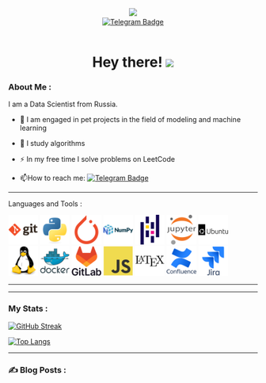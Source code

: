 <div id="header" align="center">
  <img src="https://media.giphy.com/media/kJ1iL1ZQIyibu/giphy-downsized.gif" width="100"/> 
  <div id="badges">
    <a href="https://t.me/from_the_teapot_to_the_investor">
      <img src="https://img.shields.io/badge/Telegram-blue?style=for-the-badge&logo=telegram&logoColor=white" alt="Telegram Badge"/>
    </a>
  </div>
  <img src="https://komarev.com/ghpvc/?username=sammorozov&style=flat-square&color=blue" alt=""/>
  <h1>
  Hey there!
  <img src="https://media.giphy.com/media/hvRJCLFzcasrR4ia7z/giphy.gif" width="30px"/>
  </h1>
</div>

### About Me :
I am a Data Scientist from Russia.
- :telescope: I am engaged in pet projects in the field of modeling and machine learning

- :seedling: I study algorithms

- :zap: In my free time I solve problems on LeetCode

- :mailbox:How to reach me: [![Telegram Badge](https://img.shields.io/badge/Telegram-blue?style=for-the-badge&logo=telegram&logoColor=white)](https://t.me/sam_gyps)

---
 Languages and Tools :
<div>
  <img src="https://github.com/devicons/devicon/blob/master/icons/git/git-original-wordmark.svg" title="Git" alt="Git" width="60" height="60"/>
  <img src="https://github.com/devicons/devicon/blob/master/icons/python/python-original.svg" title="Python"  alt="Python" width="60" height="60"/>
  <img src="https://github.com/devicons/devicon/blob/master/icons/pytorch/pytorch-original.svg" title="Pytorch"  alt="Pytorch" width="60" height="60"/>
  <img src="https://github.com/devicons/devicon/blob/master/icons/numpy/numpy-original-wordmark.svg" title="Numpy" alt="Numpy" width="60" height="60"/>
  <img src="https://github.com/devicons/devicon/blob/master/icons/pandas/pandas-original.svg" title="Pandas" alt="Pandas" width="60" height="60"/>
   <img src="https://github.com/devicons/devicon/blob/master/icons/jupyter/jupyter-original-wordmark.svg" title="Jupiter" alt="Jupiter" width="60" height="60"/>
  <img src="https://github.com/devicons/devicon/blob/master/icons/ubuntu/ubuntu-plain-wordmark.svg" title="Ubuntu" alt="Ubuntu" width="60" height="60"/>
  <img src="https://github.com/devicons/devicon/blob/master/icons/linux/linux-original.svg" title="Linux" alt="Linux" width="60" height="60"/>
  <img src="https://github.com/devicons/devicon/blob/master/icons/docker/docker-original-wordmark.svg" title="Docker" alt="Docker" width="60" height="60"/>
  <img src="https://github.com/devicons/devicon/blob/master/icons/gitlab/gitlab-original-wordmark.svg" title="GitLab" alt="GitLab" width="60" height="60"/>
  <img src="https://github.com/devicons/devicon/blob/master/icons/javascript/javascript-original.svg" title="JavaScript" alt="JavaScript" width="60" height="60"/>
  <img src="https://github.com/devicons/devicon/blob/master/icons/latex/latex-original.svg" title="Latex" alt="Latex" width="60" height="60"/>
  <img src="https://github.com/devicons/devicon/blob/master/icons/confluence/confluence-original-wordmark.svg" title="Confluence" alt="Confluence" width="60" height="60"/>
  <img src="https://github.com/devicons/devicon/blob/master/icons/jira/jira-original-wordmark.svg" title="Jira" alt="Jira" width="60" height="60"/>
  
</div>

---

---

### My Stats :
[![GitHub Streak](http://github-readme-streak-stats.herokuapp.com?user=sammorozov&theme=dark&background=000000)](https://git.io/streak-stats)

[![Top Langs](https://github-readme-stats.vercel.app/api/top-langs/?username=sammorozov&layout=compact&theme=vision-friendly-dark)](https://github.com/anuraghazra/github-readme-stats)

---

### :writing_hand: Blog Posts :
<!-- BLOG-POST-LIST:START -->
<!-- BLOG-POST-LIST:END -->
